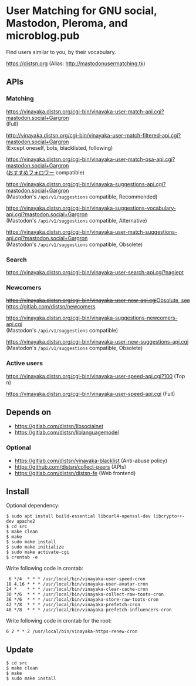 # User Matching for GNU social, Mastodon, Pleroma, and microblog.pub

Find users similar to you, by their vocabulary.

https://distsn.org
(Alias: http://mastodonusermatching.tk)

## APIs

### Matching

https://vinayaka.distsn.org/cgi-bin/vinayaka-user-match-api.cgi?mastodon.social+Gargron  
(Full)

http://vinayaka.distsn.org/cgi-bin/vinayaka-user-match-filtered-api.cgi?mastodon.social+Gargron  
(Except oneself, bots, blacklisted, following)

https://vinayaka.distsn.org/cgi-bin/vinayaka-user-match-osa-api.cgi?mastodon.social+Gargron  
([おすすめフォロワー](https://followlink.osa-p.net/recommend.html) compatible)

https://vinayaka.distsn.org/cgi-bin/vinayaka-suggestions-api.cgi?mastodon.social+Gargron  
(Mastodon's `/api/v1/suggestions` compatible, Recommended)

https://vinayaka.distsn.org/cgi-bin/vinayaka-suggestions-vocabulary-api.cgi?mastodon.social+Gargron  
(Mastodon's `/api/v1/suggestions` compatible, Alternative)

https://vinayaka.distsn.org/cgi-bin/vinayaka-user-match-suggestions-api.cgi?mastodon.social+Gargron  
(Mastodon's `/api/v1/suggestions` compatible, Obsolete)

### Search

https://vinayaka.distsn.org/cgi-bin/vinayaka-user-search-api.cgi?nagiept

### Newcomers

<del>https://vinayaka.distsn.org/cgi-bin/vinayaka-user-new-api.cgi</del><ins>Obsolute, see https://gitlab.com/distsn/newcomers</ins>

https://vinayaka.distsn.org/cgi-bin/vinayaka-suggestions-newcomers-api.cgi  
(Mastodon's `/api/v1/suggestions` compatible)

https://vinayaka.distsn.org/cgi-bin/vinayaka-user-new-suggestions-api.cgi  
(Mastodon's `/api/v1/suggestions` compatible, Obsolete)

### Active users

https://vinayaka.distsn.org/cgi-bin/vinayaka-user-speed-api.cgi?100 (Top n)

https://vinayaka.distsn.org/cgi-bin/vinayaka-user-speed-api.cgi (Full)

## Depends on

* https://gitlab.com/distsn/libsocialnet
* https://gitlab.com/distsn/liblanguagemodel

### Optional

* https://gitlab.com/distsn/vinayaka-blacklist (Anti-abuse policy)
* https://github.com/distsn/collect-peers (APIs)
* https://gitlab.com/distsn/distsn-fe (Web frontend)

## Install

Optional dependency: 

    $ sudo apt install build-essential libcurl4-openssl-dev libcrypto++-dev apache2
    $ cd src
    $ make clean
    $ make
    $ sudo make install
    $ sudo make initialize
    $ sudo make activate-cgi
    $ crontab -e

Write following code in crontab:

```
 6 */4  * * * /usr/local/bin/vinayaka-user-speed-cron
18 4,16 * * * /usr/local/bin/vinayaka-user-avatar-cron
24 *    * * * /usr/local/bin/vinayaka-clear-cache-cron
30 */6  * * * /usr/local/bin/vinayaka-collect-raw-toots-cron
36 */6  * * * /usr/local/bin/vinayaka-store-raw-toots-cron
42 */8  * * * /usr/local/bin/vinayaka-prefetch-cron
48 */8  * * * /usr/local/bin/vinayaka-prefetch-influencers-cron
```

Write following code in crontab for the root:

```
6 2 * * 2 /usr/local/bin/vinayaka-https-renew-cron
```

## Update

    $ cd src
    $ make clean
    $ make
    $ sudo make install
